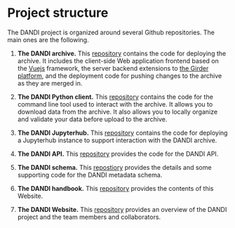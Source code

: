 # Project structure

The DANDI project is organized around several Github repositories. The
main ones are the following.

1. **The DANDI archive.** This [repository](https://github.com/dandi/dandiarchive)
contains the code for deploying the archive. It includes the client-side Web
application frontend based on the [Vuejs](https://vuejs.org/) framework, the
server backend extensions to [the Girder platform](https://girder.readthedocs.io/en/latest/),
and the deployment code for pushing changes to the archive as they are merged in.

1. **The DANDI Python client.** This [repository](https://github.com/dandi/dandi-cli)
contains the code for the command line tool used to interact with the archive.
It allows you to download data from the archive. It also allows you to locally
organize and validate your data before upload to the archive.

1. **The DANDI Jupyterhub.** This [repository](https://github.com/dandi/dandihub)
contains the code for deploying a Jupyterhub instance to support interaction
with the DANDI archive.

1. **The DANDI API.** This [repository](https://github.com/dandi/dandi-publish)
provides the code for the DANDI API.

1. **The DANDI schema.** This [repostiory](https://github.com/dandi/schema)
provides the details and some supporting code for the DANDI metadata schema.

1. **The DANDI handbook.** This [repository](https://github.com/dandi/handbook)
provides the contents of this Website.

1. **The DANDI Website.** This [repository](https://github.com/dandi/dandi.github.io)
provides an overview of the DANDI project and the team members and collaborators.
